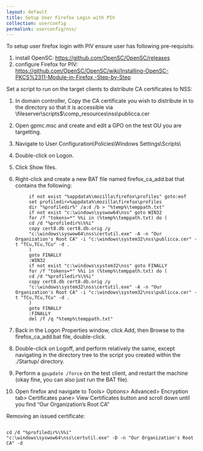 ```yaml
---
layout: default
title: Setup User Firefox Login with PIV
collection: userconfig
permalink: userconfig/nss/
---
```



To setup user firefox login with PIV ensure user has following pre-requisits:
1. install OpenSC: https://github.com/OpenSC/OpenSC/releases
2. configure Firefox for PIV: https://github.com/OpenSC/OpenSC/wiki/Installing-OpenSC-PKCS%2311-Module-in-Firefox,-Step-by-Step

Set a script to run on the target clients to distribute CA certificates to NSS:
1. In domain controller, Copy the CA certificate you wish to distribute in to the directory so that it is accessible via \\fileserver\scripts$\comp_resources\nss\publicca.cer
2. Open gpmc.msc and create and edit a GPO on the test OU you are targetting.
3. Navigate to User Configuration\Policies\Windows Settings\Scripts\

4. Double-click on Logon.

5. Click Show files.

6. Right-click and create a new BAT file named firefox_ca_add.bat that contains the following:

            if not exist "%appdata%\mozilla\firefox\profiles" goto:eof
            set profiledir=%appdata%\mozilla\firefox\profiles
            dir "%profiledir%" /a:d /b > "%temp%\temppath.txt"
            if not exist "c:\windows\syswow64\nss" goto WIN32
            for /f "tokens=*" %%i in (%temp%\temppath.txt) do (
            cd /d "%profiledir%\%%i"
            copy cert8.db cert8.db.orig /y
            "c:\windows\syswow64\nss\certutil.exe" -A -n "Our Organization's Root CA" -i "c:\windows\system32\nss\publicca.cer" -t "TCu,TCu,TCu" -d .
            )
            goto FINALLY
            :WIN32
            if not exist "c:\windows\system32\nss" goto FINALLY
            for /f "tokens=*" %%i in (%temp%\temppath.txt) do (
            cd /d "%profiledir%\%%i"
            copy cert8.db cert8.db.orig /y
            "c:\windows\system32\nss\certutil.exe" -A -n "Our Organization's Root CA" -i "c:\windows\system32\nss\publicca.cer" -t "TCu,TCu,TCu" -d .
            )
            goto FINALLY
            :FINALLY
            del /f /q "%temp%\temppath.txt"

7. Back in the Logon Properties window, click Add, then Browse to the firefox_ca_add.bat file, double-click.

8. Double-click on Logoff, and perform relatively the same, except navigating in the directory tree to the script you created within the ./Startup/ directory.

9. Perform a `gpupdate /force` on the test client, and restart the machine (okay fine, you can also just run the BAT file).

10. Open firefox and navigate to Tools> Options> Advanced> Encryption tab> Certificates pane> View Certificates button and scroll down until you find “Our Organization’s Root CA”

Removing an issued certificate:

```

cd /d "%profiledir%\%%i"
"c:\windows\syswow64\nss\certutil.exe" -D -n "Our Organization's Root CA" -d 
```
